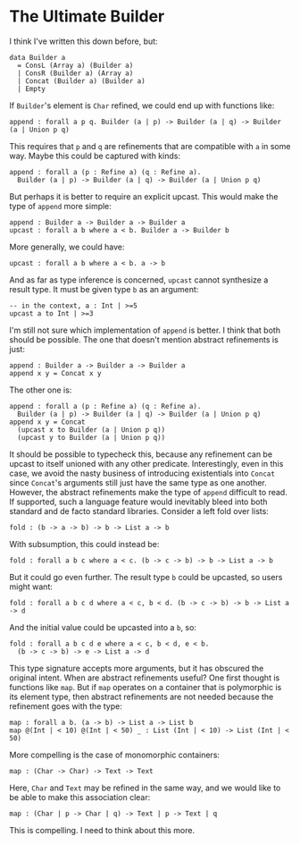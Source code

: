# The Ultimate Builder

I think I've written this down before, but:

    data Builder a
      = ConsL (Array a) (Builder a)
      | ConsR (Builder a) (Array a)
      | Concat (Builder a) (Builder a)
      | Empty

If `Builder`'s element is `Char` refined, we could end up with
functions like:

    append : forall a p q. Builder (a | p) -> Builder (a | q) -> Builder (a | Union p q)

This requires that `p` and `q` are refinements that are compatible with `a`
in some way. Maybe this could be captured with kinds:

    append : forall a (p : Refine a) (q : Refine a).
      Builder (a | p) -> Builder (a | q) -> Builder (a | Union p q)

But perhaps it is better to require an explicit upcast. This would make
the type of `append` more simple:

    append : Builder a -> Builder a -> Builder a
    upcast : forall a b where a < b. Builder a -> Builder b

More generally, we could have:

    upcast : forall a b where a < b. a -> b

And as far as type inference is concerned, `upcast` cannot synthesize a
result type. It must be given type `b` as an argument:

    -- in the context, a : Int | >=5
    upcast a to Int | >=3

I'm still not sure which implementation of `append` is better. I think that
both should be possible. The one that doesn't mention abstract refinements
is just:

    append : Builder a -> Builder a -> Builder a
    append x y = Concat x y

The other one is:

    append : forall a (p : Refine a) (q : Refine a).
      Builder (a | p) -> Builder (a | q) -> Builder (a | Union p q)
    append x y = Concat
      (upcast x to Builder (a | Union p q))
      (upcast y to Builder (a | Union p q))

It should be possible to typecheck this, because any refinement can be
upcast to itself unioned with any other predicate. Interestingly, even
in this case, we avoid the nasty business of introducing existentials into
`Concat` since `Concat`'s arguments still just have the same type as one
another. However, the abstract refinements make the type of `append` difficult
to read. If supported, such a language feature would inevitably bleed into
both standard and de facto standard libraries. Consider a left fold over lists:

    fold : (b -> a -> b) -> b -> List a -> b

With subsumption, this could instead be:

    fold : forall a b c where a < c. (b -> c -> b) -> b -> List a -> b

But it could go even further. The result type `b` could be upcasted, so
users might want:

    fold : forall a b c d where a < c, b < d. (b -> c -> b) -> b -> List a -> d

And the initial value could be upcasted into a `b`, so:

    fold : forall a b c d e where a < c, b < d, e < b.
      (b -> c -> b) -> e -> List a -> d

This type signature accepts more arguments, but it has obscured the original
intent. When are abstract refinements useful? One first thought is functions
like `map`. But if `map` operates on a container that is polymorphic is its
element type, then abstract refinements are not needed because the refinement
goes with the type:

    map : forall a b. (a -> b) -> List a -> List b
    map @(Int | < 10) @(Int | < 50) _ : List (Int | < 10) -> List (Int | < 50)

More compelling is the case of monomorphic containers:

    map : (Char -> Char) -> Text -> Text

Here, `Char` and `Text` may be refined in the same way, and we would like to be
able to make this association clear:

    map : (Char | p -> Char | q) -> Text | p -> Text | q

This is compelling. I need to think about this more.
